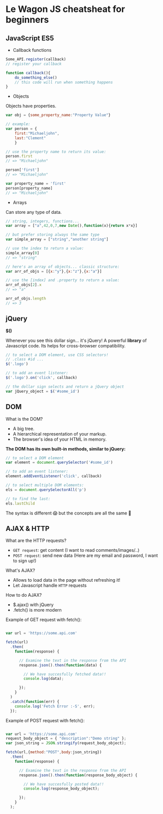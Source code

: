 # Le Wagon JS cheatsheat for beginners

## JavaScript ES5

- Callback functions

```javascript
Some_API.register(callback)
// register your callback

function callback(){
	do_something_else()
	// this code will run when something happens
}
```

- Objects

Objects have properties.

```javascript
var obj = {some_property_name:"Property Value"}

// example:
var person = {
	first:"Michaeljohn",
	last:"Clement"
	}

// use the property name to return its value:
person.first
// => "Michaeljohn"

person['first']
// => "Michaeljohn"

var property_name = 'first'
person[property_name]
// => "Michaeljohn"


```


- Arrays

Can store any type of data.

```javascript
// string, integers, functions...
var array = ["a",42,0,7,new Date(),function(x){return x*x}]

// but prefer storing always the same type
var simple_array = ["string","another string"]

// use the index to return a value:
simple_array[0]
// => "string"

// here's an array of objects... classic structure:
var arr_of_objs = [{x:"y"},{x:"z"},{x:"a"}]

// use the [index] and .property to return a value:
arr_of_objs[2].x
// => "a"

arr_of_objs.length
// => 3
```

## jQuery


**$()**

Whenever you see this dollar sign... it's jQuery! A powerful **library** of Javascript code. Its helps for cross-browser compatibility.

```javascript
// to select a DOM element, use CSS selectors!
// .class #id ...
$('.logo')

// to add an event listener:
$('.logo').on('click', callback)

// the dollar sign selects and return a jQuery object
var jQuery_object = $('#some_id')
```

## DOM

What is the DOM?

- A big tree.
- A hierarchical representation of your markup.
- The browser's idea of your HTML in memory.

**The DOM has its own built-in methods, similar to jQuery:**

```javascript
// to select a DOM element
var element = document.querySelector('#some_id')

// to add an event listener:
element.addEventListener('click', callback)

// to select multiple DOM elements:
els = document.querySelectorAll('p')

// to find the last:
els.lastChild
```

The syntax is different 😱
but the concepts are all the same 🤗

## AJAX & HTTP

What are the HTTP requests?

- `GET request`: get content (I want to read comments/images/..)
- `POST request`: send new data (Here are my email and password, I want to sign up!)

What's AJAX?

- Allows to load data in the page without refreshing it!
- Let Javascript handle `HTTP` requests

How to do AJAX?

- $.ajax() with jQuery
- .fetch() is more modern

Example of GET request with fetch():

```javascript

var url = 'https://some.api.com'

fetch(url)
  .then(
    function(response) {

      // Examine the text in the response from the API
      response.json().then(function(data) {

        // We have succesfully fetched data!!
        console.log(data);

      });
    }
  )
  .catch(function(err) {
    console.log('Fetch Error :-S', err);
  });
```

Example of POST request with fetch():

```javascript

var url = 'https://some.api.com'
request_body_object = { "description":"Demo string" };
var json_string = JSON.stringify(request_body_object);

fetch(url,{method:"POST",body:json_string})
  .then(
    function(response) {

      // Examine the text in the response from the API
      response.json().then(function(response_body_object) {

        // We have succesfully posted data!!
        console.log(response_body_object);

      });
    }
  );
```




